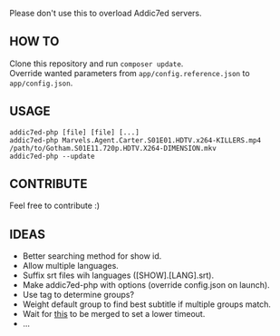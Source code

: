 Please don't use this to overload Addic7ed servers.

## HOW TO

Clone this repository and run `composer update`.<br/>
Override wanted parameters from `app/config.reference.json` to `app/config.json`.

## USAGE

`addic7ed-php [file] [file] [...]`<br/>
`addic7ed-php Marvels.Agent.Carter.S01E01.HDTV.x264-KILLERS.mp4 /path/to/Gotham.S01E11.720p.HDTV.X264-DIMENSION.mkv`<br/>
`addic7ed-php --update`

## CONTRIBUTE

Feel free to contribute :)

## IDEAS

* Better searching method for show id.
* Allow multiple languages.
* Suffix srt files wih languages ([SHOW].[LANG].srt).
* Make addic7ed-php with options (override config.json on launch).
* Use tag to determine groups?
* Weight default group to find best subtitle if multiple groups match.
* Wait for [this](https://github.com/FriendsOfPHP/Goutte/pull/158) to be merged to set a lower timeout.
* ...